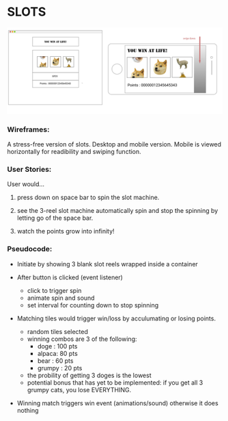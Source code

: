 # SLOTS

![wireframes](img/wireframes.jpg)

### Wireframes:

A stress-free version of slots.
Desktop and mobile version.
Mobile is viewed horizontally for readibility and swiping function.

### User Stories:

User would...
1. press down on space bar to spin the slot machine.

2. see the 3-reel slot machine automatically spin and stop the spinning by letting go of the space bar.

3. watch the points grow into infinity!

### Pseudocode:

* Initiate by showing 3 blank slot reels wrapped inside a container

* After button is clicked (event listener)
    * click to trigger spin
    * animate spin and sound
    * set interval for counting down to stop spinning

* Matching tiles would trigger win/loss by acculumating or losing points.
    * random tiles selected
    * winning combos are 3 of the following:
        - doge : 100 pts 
        - alpaca: 80 pts
        - bear : 60 pts
        - grumpy : 20 pts
    * the probility of getting 3 doges is the lowest
    * potential bonus that has yet to be implemented: if you get all 3 grumpy cats, you lose EVERYTHING. 

* Winning match triggers win event (animations/sound)
    otherwise it does nothing